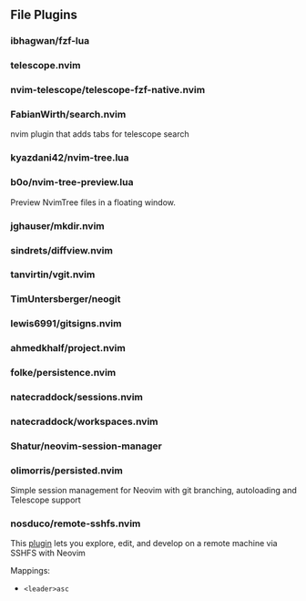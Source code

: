 
## File Plugins


### ibhagwan/fzf-lua


### telescope.nvim


### nvim-telescope/telescope-fzf-native.nvim


### FabianWirth/search.nvim

nvim plugin that adds tabs for telescope search

### kyazdani42/nvim-tree.lua


### b0o/nvim-tree-preview.lua

Preview NvimTree files in a floating window.


### jghauser/mkdir.nvim


### sindrets/diffview.nvim


### tanvirtin/vgit.nvim


### TimUntersberger/neogit


### lewis6991/gitsigns.nvim


### ahmedkhalf/project.nvim


### folke/persistence.nvim


### natecraddock/sessions.nvim


### natecraddock/workspaces.nvim


### Shatur/neovim-session-manager


### olimorris/persisted.nvim

Simple session management for Neovim with git branching, autoloading and Telescope support


### nosduco/remote-sshfs.nvim

This [plugin](https://github.com/nosduco/remote-sshfs.nvim) lets you explore, edit, and develop on a remote machine via SSHFS with Neovim

Mappings:
- `<leader>asc`

### 


### 


### 


### 


### 


### 


### 


### 


### 


### 


### 



